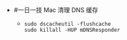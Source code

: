 - #一日一技 Mac 清理 DNS 缓存
	- ```shell
	  sudo dscacheutil -flushcache
	  sudo killall -HUP mDNSResponder
	  ```